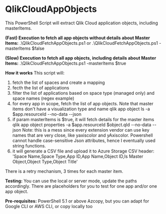 # QlikCloudAppObjects
This PowerShell Script will extract Qlik Cloud application objects, including masterItems.

**(Fast) Execution to fetch all app objects without details about Master Items:**
.\QlikCloudFetchAppObjects.ps1 or .\QlikCloudFetchAppObjects.ps1 -masterItems $false

**(Slow) Execution to fetch all app objects, including details about Master Items:**
.\QlikCloudFetchAppObjects.ps1 -masterItems $true

**How it works**
This script will:
1. fetch the list of spaces and create a mapping
2. fecth the list of applications
3. filter the list of applications based on space type (managed only) and space names (regex example)
4. for every app in scope, fetch the list of app objects. Note that master items don't have a visualization type and name
   qlik app object ls -a $app.resourceId --no-data --json
5. if param masterItems is $true, it will fetch details for the master items
   qlik app object properties -a $app.resourceId $object.qId --no-data --json
   Note: this is a mess since every extension vendor can use key names that are very close, like yaxiscolor and yAxiscolor. Powershell cannot handle case-sensitive Json attributes, hence I eventually used string functions. 
6. it will generate a CSV file and upload it to Azure Storage
   CSV header: 'Space Name,Space Type,App ID,App Name,Object ID,Is Master Object,Object Type,Object Title'

There is a retry mechanism, 3 times for each master item.

**Testing:**
You can use the local or server mode, update the paths accordingly.
There are placeholders for you to test for one app and/or one app object.

**Pre-requisites:**
PowerShell 5.1 or above
Azcopy, but you can adapt for Google CLI or AWS CLI, or copy locally too
